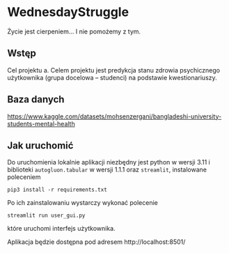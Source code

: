 # WednesdayStruggle
Życie jest cierpeniem... I nie pomożemy z tym.

## Wstęp
Cel projektu a. Celem projektu jest predykcja stanu zdrowia psychicznego użytkownika (grupa docelowa – studenci) na podstawie kwestionariuszy.
## Baza danych 
https://www.kaggle.com/datasets/mohsenzergani/bangladeshi-university-students-mental-health

## Jak uruchomić
Do uruchomienia lokalnie aplikacji niezbędny jest python w wersji 3.11 i biblioteki ```autogluon.tabular``` w wersji 1.1.1 oraz ```streamlit```, instalowane poleceniem 
````
pip3 install -r requirements.txt
````


Po ich zainstalowaniu wystarczy wykonać polecenie
````
streamlit run user_gui.py
```` 
które uruchomi interfejs użytkownika.

Aplikacja będzie dostępna pod adresem http://localhost:8501/
